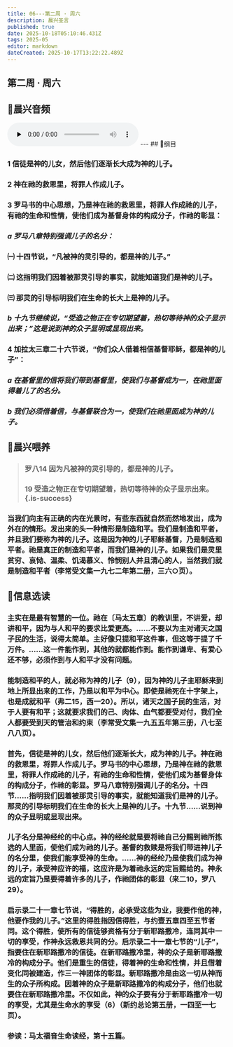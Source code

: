 ```yaml
---
title: 06---第二周 · 周六
description: 晨兴圣言
published: true
date: 2025-10-18T05:10:46.431Z
tags: 2025-05
editor: markdown
dateCreated: 2025-10-17T13:22:22.489Z
---
```


## 第二周 · 周六
## 🎵晨兴音频
<audio id="audio" controls="" preload="none">
      <source id="mp3" src="/2025-05/week2/week2day6.mp3">
</audio>
---
## 📖纲目

### 1    信徒是神的儿女，然后他们逐渐长大成为神的儿子。

### 2    神在祂的救恩里，将罪人作成儿子。

### 3    罗马书的中心思想，乃是神在祂的救恩里，将罪人作成祂的儿子，有祂的生命和性情，使他们成为基督身体的构成分子，作祂的彰显：

### *a    罗马八章特别强调儿子的名分：*

### ㈠    十四节说，“凡被神的灵引导的，都是神的儿子。”

### ㈡    这指明我们因着被那灵引导的事实，就能知道我们是神的儿子。

### ㈢    那灵的引导标明我们在生命的长大上是神的儿子。

### *b    十九节继续说，“受造之物正在专切期望着，热切等待神的众子显示出来；”这是说到神的众子显明或显现出来。*

### 4    加拉太三章二十六节说，“你们众人借着相信基督耶稣，都是神的儿子”：

### *a    在基督里的信将我们带到基督里，使我们与基督成为一，在祂里面得着儿了的名分。*

### *b    我们必须借着信，与基督联合为一，使我们在祂里面成为神的儿子。*

## 📖晨兴喂养

>### 罗八14    因为凡被神的灵引导的，都是神的儿子。
>
>### 19    受造之物正在专切期望着，热切等待神的众子显示出来。{.is-success}

### 当我们向主有正确的内在光景时，有些东西就自然而然地发出，成为外在的情形。发出来的头一种情形是制造和平。我们是制造和平者，并且我们要称为神的儿子。这是因为神的儿子耶稣基督，乃是制造和平者。祂是真正的制造和平者，而我们是神的儿子。如果我们是灵里贫穷、哀恸、温柔、饥渴慕义、怜悯别人并且清心的人，当然我们就是制造和平者（李常受文集一九七二年第二册，三六○页）。

## 📖信息选读

### 主实在是最有智慧的一位。祂在〔马太五章〕的教训里，不讲爱，却讲和平，因为与人和平的要求比爱更高。……不要以为主对诸天之国子民的生活，说得太简单。主好像只提和平这件事，但这等于提了千万件。……这一件能作到，其他的就都能作到。能作到谦卑、有爱心还不够，必须作到与人和平才没有问题。

### 能制造和平的人，就必称为神的儿子（9），因为神的儿子主耶稣来到地上所显出来的工作，乃是以和平为中心。即使是祂死在十字架上，也是成就和平（弗二15，西一20）。所以，诸天之国子民的生活，对于人要有和平；这就要求我们的己、肉体、血气都要受对付，我们全人都要受到天的管治和约束（李常受文集一九五五年第三册，八七至八八页）。

### 首先，信徒是神的儿女，然后他们逐渐长大，成为神的儿子。神在祂的救恩里，将罪人作成儿子。罗马书的中心思想，乃是神在祂的救恩里，将罪人作成祂的儿子，有祂的生命和性情，使他们成为基督身体的构成分子，作祂的彰显。罗马八章特别强调儿子的名分。十四节……指明我们因着被那灵引导的事实，就能知道我们是神的儿子。那灵的引导标明我们在生命的长大上是神的儿子。十九节……说到神的众子显明或显现出来。

### 儿子名分是神经纶的中心点。神的经纶就是要将祂自己分赐到祂所拣选的人里面，使他们成为祂的儿子。基督的救赎是将我们带进神儿子的名分里，使我们能享受神的生命。……神的经纶乃是使我们成为神的儿子，承受神应许的福，这应许是为着祂永远的定旨赐给的。神永远的定旨乃是要得着许多的儿子，作祂团体的彰显（来二10，罗八29）。

### 启示录二十一章七节说，“得胜的，必承受这些为业，我要作他的神，他要作我的儿子。”这里的得胜指因信得胜，与约壹五章四至五节者同。这个得胜，使所有的信徒够资格有分于新耶路撒冷，连同其中一切的享受，作神永远救恩共同的分。启示录二十一章七节的“儿子”，指要住在新耶路撒冷的信徒。在新耶路撒冷里，神的众子是新耶路撒冷的构成分子。他们是重生的信徒，得着神的生命和性情，并且借着变化同被建造，作三一神团体的彰显。新耶路撒冷是由这一切从神而生的众子所构成。因着神的众子是新耶路撒冷的构成分子，他们也就要住在新耶路撒冷里。不仅如此，神的众子要有分于新耶路撒冷一切的享受，尤其是生命水的享受（6）（新约总论第五册，一四至一七页）。

### 参读：马太福音生命读经，第十五篇。
<!-- Google tag (gtag.js) -->
<script async src="https://www.googletagmanager.com/gtag/js?id=G-1P8709Z16T"></script>
<script>
  window.dataLayer = window.dataLayer || [];
  function gtag(){dataLayer.push(arguments);}
  gtag('js', new Date());

  gtag('config', 'G-1P8709Z16T');
</script>